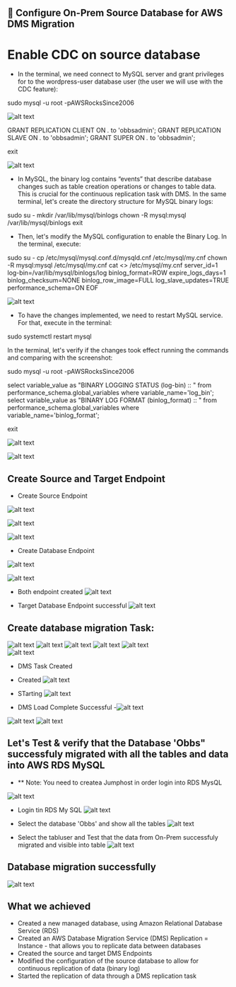 ## 🚀 Configure On-Prem Source Database for AWS DMS Migration
 
# Enable CDC on source database


- In the terminal, we need connect to MySQL server and grant privileges for to the wordpress-user database user (the user we will use with the CDC feature):


sudo mysql -u root -pAWSRocksSince2006

![alt text](../images/dms10.png)

GRANT REPLICATION CLIENT ON *.* to 'obbsadmin';
GRANT REPLICATION SLAVE ON *.* to 'obbsadmin';
GRANT SUPER ON *.* to 'obbsadmin';

exit

![alt text](../images/dms11.png) 

- In MySQL, the binary log  contains “events” that describe database changes such as table creation operations or changes to table data. This is crucial for the continuous replication task with DMS. In the same terminal, let's create the directory structure for MySQL binary logs: 


sudo su - 
mkdir /var/lib/mysql/binlogs
chown -R mysql\:mysql /var/lib/mysql/binlogs
exit

- Then, let's modify the MySQL configuration to enable the Binary Log. In the terminal, execute:

sudo su -
cp /etc/mysql/mysql.conf.d/mysqld.cnf /etc/mysql/my.cnf
chown -R mysql\:mysql /etc/mysql/my.cnf
cat <<EOF >> /etc/mysql/my.cnf
server_id=1
log-bin=/var/lib/mysql/binlogs/log
binlog_format=ROW
expire_logs_days=1
binlog_checksum=NONE
binlog_row_image=FULL
log_slave_updates=TRUE
performance_schema=ON
EOF


![alt text](../images/dms12.png)

- To have the changes implemented, we need to restart MySQL service. For that, execute in the terminal:

sudo systemctl restart mysql

In the terminal, let's verify if the changes took effect running the commands and comparing with the screenshot:

sudo mysql -u root -pAWSRocksSince2006

select variable_value as "BINARY LOGGING STATUS (log-bin) :: "
from performance_schema.global_variables where variable_name='log_bin';
select variable_value as "BINARY LOG FORMAT (binlog_format) :: "
from performance_schema.global_variables where variable_name='binlog_format';

exit

![alt text](../images/dms15.png)


![alt text](../images/dms12.1.png)


## Create Source and Target Endpoint


- Create Source Endpoint

![alt text](image-1.png)

![alt text](../images/dms17.png)

![alt text](../images/dms18.png)

- Create Database Endpoint

![alt text](../images/dms19.png)

![alt text](../images/dms20.png)

- Both endpoint created
![alt text](../images/dms21.png)

- Target Database Endpoint successful
![alt text](../images/dms29.png)


## Create database migration Task:

![alt text](../images/dms22.png)
![alt text](../images/dms23.png) 
![alt text](../images/dms24.png)
![alt text](../images/dms25.png) 
![alt text](../images/dms26.png)  
![alt text](../images/dms27.png)

- DMS Task Created

- Created
![alt text](../images/dms28.png)
- STarting
![alt text](../images/dms30.png)
- DMS Load Complete Successful
-![alt text](../images/dms31.png)

![alt text](../images/dms32.png)
![alt text](../images/dms33.png)

## Let's Test & verify that the Database 'Obbs" successfuly migrated with all the tables and data into AWS RDS MySQL
- ** Note: You need to createa Jumphost in order login into RDS MysQL

![alt text](../images/rds1.png)

- Login tin RDS My SQL 
![alt text](../images/rds2.png)

- Select the database 'Obbs' and show all the tables
![alt text](../images/rds3.png)

- Select the tabluser and Test that the data from On-Prem successfuly migrated and visible into table
![alt text](../images/rds4.png)


## Database migration successfully

![alt text](../../diagrams/DMSTargetRDS.png)


## What we achieved
- Created a new managed database, using Amazon Relational Database Service (RDS)
- Created an AWS Database Migration Service (DMS) Replication = Instance - that allows you to replicate data between databases
- Created the source and target DMS Endpoints
- Modified the configuration of the source database to allow for continuous replication of data (binary log)
- Started the replication of data through a DMS replication task